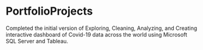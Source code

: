 # PortfolioProjects

Completed the initial version of Exploring, Cleaning, Analyzing, and Creating interactive dashboard of Covid-19 data across the world using Microsoft SQL Server and Tableau.
